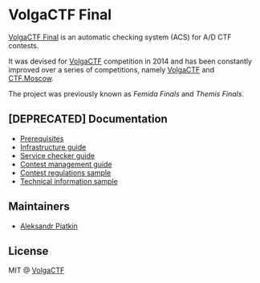 # VolgaCTF Final

[VolgaCTF Final](https://github.com/VolgaCTF/volgactf-final) is an automatic checking system (ACS) for A/D CTF contests.

It was devised for [VolgaCTF](https://volgactf.ru) competition in 2014 and has been constantly improved over a series of competitions, namely [VolgaCTF](https://ctftime.org/ctf/53) and [CTF.Moscow](https://ctftime.org/ctf/138).

The project was previously known as *Femida Finals* and *Themis Finals*.

## [DEPRECATED] Documentation

- [Prerequisites](docs-deprecated/prerequisites.md)
- [Infrastructure guide](docs-deprecated/infrastructure-guide.md)
- [Service checker guide](docs-deprecated/service-checker-guide.md)
- [Contest management guide](docs-deprecated/contest-management-guide.md)
- [Contest regulations sample](docs-deprecated/contest-regulations-sample.md)
- [Technical information sample](docs-deprecated/technical-information-sample.md)

## Maintainers

- [Aleksandr Piatkin](https://github.com/aspyatkin)

## License
MIT @ [VolgaCTF](https://github.com/VolgaCTF)
